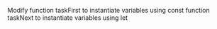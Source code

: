 Modify
function taskFirst to instantiate variables using const
function taskNext to instantiate variables using let
